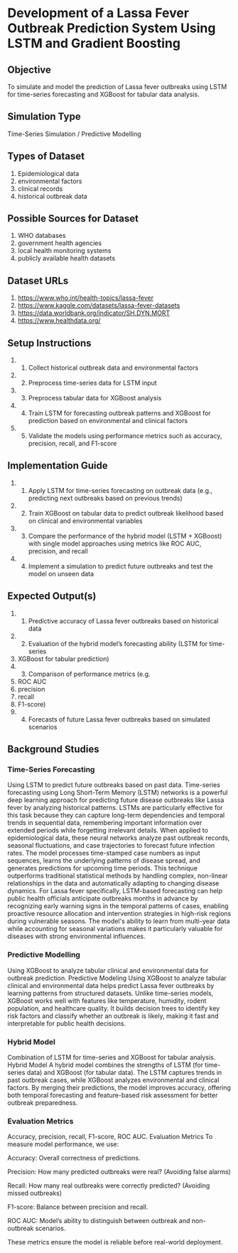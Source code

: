 # Development of a Lassa Fever Outbreak Prediction System Using LSTM and Gradient Boosting

## Objective
To simulate and model the prediction of Lassa fever outbreaks using LSTM for time-series forecasting and XGBoost for tabular data analysis.

## Simulation Type
Time-Series Simulation / Predictive Modelling

## Types of Dataset
1. Epidemiological data
2. environmental factors
3. clinical records
4. historical outbreak data

## Possible Sources for Dataset
1. WHO databases
2. government health agencies
3. local health monitoring systems
4. publicly available health datasets

## Dataset URLs
1. https://www.who.int/health-topics/lassa-fever
2. https://www.kaggle.com/datasets/lassa-fever-datasets
3. https://data.worldbank.org/indicator/SH.DYN.MORT
4. https://www.healthdata.org/

## Setup Instructions
1. 1. Collect historical outbreak data and environmental factors
2. 2. Preprocess time-series data for LSTM input
3. 3. Preprocess tabular data for XGBoost analysis
4. 4. Train LSTM for forecasting outbreak patterns and XGBoost for prediction based on environmental and clinical factors
5. 5. Validate the models using performance metrics such as accuracy, precision, recall, and F1-score

## Implementation Guide
1. 1. Apply LSTM for time-series forecasting on outbreak data (e.g., predicting next outbreaks based on previous trends)
2. 2. Train XGBoost on tabular data to predict outbreak likelihood based on clinical and environmental variables
3. 3. Compare the performance of the hybrid model (LSTM + XGBoost) with single model approaches using metrics like ROC AUC, precision, and recall
4. 4. Implement a simulation to predict future outbreaks and test the model on unseen data

## Expected Output(s)
1. 1. Predictive accuracy of Lassa fever outbreaks based on historical data
2. 2. Evaluation of the hybrid model’s forecasting ability (LSTM for time-series
3. XGBoost for tabular prediction)
4. 3. Comparison of performance metrics (e.g.
5. ROC AUC
6. precision
7. recall
8. F1-score)
9. 4. Forecasts of future Lassa fever outbreaks based on simulated scenarios

## Background Studies
### Time-Series Forecasting
Using LSTM to predict future outbreaks based on past data.
Time-series forecasting using Long Short-Term Memory (LSTM) networks is a powerful deep learning approach for predicting future disease outbreaks like Lassa fever by analyzing historical patterns. LSTMs are particularly effective for this task because they can capture long-term dependencies and temporal trends in sequential data, remembering important information over extended periods while forgetting irrelevant details. When applied to epidemiological data, these neural networks analyze past outbreak records, seasonal fluctuations, and case trajectories to forecast future infection rates. The model processes time-stamped case numbers as input sequences, learns the underlying patterns of disease spread, and generates predictions for upcoming time periods. This technique outperforms traditional statistical methods by handling complex, non-linear relationships in the data and automatically adapting to changing disease dynamics. For Lassa fever specifically, LSTM-based forecasting can help public health officials anticipate outbreaks months in advance by recognizing early warning signs in the temporal patterns of cases, enabling proactive resource allocation and intervention strategies in high-risk regions during vulnerable seasons. The model's ability to learn from multi-year data while accounting for seasonal variations makes it particularly valuable for diseases with strong environmental influences.

### Predictive Modelling
Using XGBoost to analyze tabular clinical and environmental data for outbreak prediction.
Predictive Modeling
Using XGBoost to analyze tabular clinical and environmental data helps predict Lassa fever outbreaks by learning patterns from structured datasets. Unlike time-series models, XGBoost works well with features like temperature, humidity, rodent population, and healthcare quality. It builds decision trees to identify key risk factors and classify whether an outbreak is likely, making it fast and interpretable for public health decisions.

### Hybrid Model
Combination of LSTM for time-series and XGBoost for tabular analysis.
Hybrid Model
A hybrid model combines the strengths of LSTM (for time-series data) and XGBoost (for tabular data). The LSTM captures trends in past outbreak cases, while XGBoost analyzes environmental and clinical factors. By merging their predictions, the model improves accuracy, offering both temporal forecasting and feature-based risk assessment for better outbreak preparedness.

### Evaluation Metrics
Accuracy, precision, recall, F1-score, ROC AUC.
Evaluation Metrics
To measure model performance, we use:

Accuracy: Overall correctness of predictions.

Precision: How many predicted outbreaks were real? (Avoiding false alarms)

Recall: How many real outbreaks were correctly predicted? (Avoiding missed outbreaks)

F1-score: Balance between precision and recall.

ROC AUC: Model’s ability to distinguish between outbreak and non-outbreak scenarios.

These metrics ensure the model is reliable before real-world deployment.
